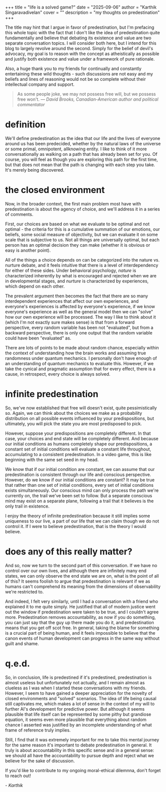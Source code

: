 +++
title = "life is a solved game?"
date = "2025-09-06"
author = "Karthik Singaravadivelan"
cover = ""
description = "my thoughts on predestination"
+++

The title may hint that I argue in favor of predestination, but I'm prefacing this whole topic with the fact that I don't like the idea of predestination quite fundamentally and believe that debating its existence and value are two separate conversation topics. I will consider both here, but I intend for this blog to largely revolve around the second. Simply for the belief of devil's advocacy, my goal is to reason with the concept as atheistically as possible and justify both existence and value under a framework of pure rationale.

Also, a huge thank you to my friends for continually and constantly entertaining these wild thoughts - such discussions are not easy and my beliefs and lines of reasoning would not be so complete without their intellectual company and support. 

> As some people joke, we may not possess free will, but we possess free won't. *— David Brooks, Canadian-American author and political commentator*

# definition

We'll define predestination as the idea that our life and the lives of everyone around us has been predecided, whether by the natural laws of the universe or some primal, omnipotent, allknowing entity. I like to think of it more conversationally as walking on a path that has already been set for you. Of course, you will feel as though you are exploring this path for the first time, but that does not mean that the path is changing with each step you take. It's merely being discovered.

# the closed environment

Now, in the broader context, the first main problem most have with predestination is about the agency of choice, and we'll address it in a series of comments.

First, our choices are based on what we evaluate to be optimal and not optimal - the criteria for this is a cumulative summation of our emotions, our beliefs, some social measure of objectivity, but we can evaluate it on some scale that is subjective to us. Not all things are universally optimal, but each person has an optimal decision they can make (whether it is obvious or easy is another point).

All of the things a choice depends on can be categorized into the nature vs. nurture debate, and it feels intuitive that there is a level of interdependency for either of these sides. Under behavioral psychology, *nature* is characterized inherently by what is encouraged and rejected when we are in developmental stages, and *nurture* is characterized by experiences, which depend on each other.

The prevalent argument then becomes the fact that there are so many interdependent experiences that affect our own experiences, and everyone's experiences is affected by everyone's experience, if we know everyone's experience as well as the general model then we can "solve" how our own experience will be processed. The way I like to think about it (which I'm not exactly sure makes sense) is that from a forward perspective, every random variable has been not "evaluated", but from a backward perspective, there is only one output that the random variable could have been "evaluated" as.

There are lots of points to be made about random chance, especially within the context of understanding how the brain works and assuming true randomness under quantum mechanics. I personally don't have enough of an understanding of quantum mechanics to evaluate this. However, if we take the cynical and pragmatic assumption that for every effect, there is a cause, in retrospect, every choice is always solved.

# infinite predestination

So, we've now established that free will doesn't exist, quite pessimistically so. Again, we can think about the choices we make as a probability distribution on all possible events influenced by your predispositions, but ultimately, you will pick the state you are most predisposed to pick.

However, suppose your predispositions are completely different. In that case, your choices and end state will be completely different. And because our initial conditions as humans completely shape our predispositions, a constant set of initial conditions will evaluate a constant life throughout, accumulating to a consistent predestination. In a video game, this is like beginning with the same set seed in my head.

We know that if our initial condition are constant, we can assume that our predestination is consistent through our life and conscious perspective. However, do we know if our initial conditions are constant? It may be true that rather than one set of initial conditions, every set of initial conditions exists simultaneously. Our conscious mind can only process the path we're currently on, the trail we've been set to follow. But a separate conscious mind may exist on a separate plane, following a trail that it believes is the only trail in existence.

I enjoy the theory of infinite predestination because it still implies some uniqueness to our live, a part of our life that we can claim though we do not control it. If I were to believe predestination, that is the theory I would believe.

# does any of this really matter?

And so, now we turn to the second part of this conversation. If we have no control over our own lives, and although there are infinitely many end states, we can only observe the end state we are on, what is the point of all of this? It seems foolish to argue that predestination is relevant if we as humans can't comprehend its meaning from the dimensions of observability we're restricted to.

And indeed, I felt very similarly, until I had a conversation with a friend who explained it to me quite simply. He justified that all of modern justice went out the window if predestination were taken to be true, and I couldn't agree more. Predestination removes accountability, as now if you do something, you can just say that the guy up there made you do it, and predestination means that you get off scot free. In general, taking the blame for something is a crucial part of being human, and it feels impossible to believe that the canon events of human development can progress in the same way without guilt and shame.

# q.e.d.

So, in conclusion, life is predestined if it's predestined, predestination is almost useless but unfortunately not actually, and I remain almost as clueless as I was when I started these conversations with my friends. However, I seem to have gained a deeper appreciation for the novelty of closed environments and "solved" scenarios. The idea of life being causal still captivates me, which makes a lot of sense in the context of my will to further AI's development for predictive power. But although it seems plausible that life itself can be represented by some pithy but grandiose equation, it seems even more plausible that everything about random chance I asserted was justified by an incomplete understanding of what frame of reference truly implies. 

Still, I find that it was extremely important for me to take this mental journey for the same reason it's important to debate predestination in general. It truly is about accountability in this specific sense and in a general sense: we should all have the accountability to pursue depth and reject what we believe for the sake of discussion.

If you'd like to contribute to my ongoing moral-ethical dilemnna, don't forget to reach out!

*- Karthik*